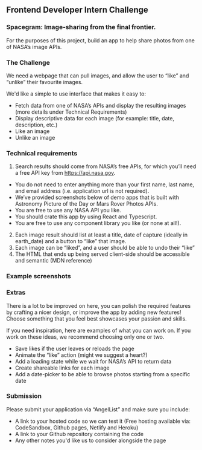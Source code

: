 ## Frontend Developer Intern Challenge

### Spacegram: Image-sharing from the final frontier.

For the purposes of this project, build an app to help share photos from one of NASA’s image APIs.

### The Challenge

We need a webpage that can pull images, and allow the user to “like” and “unlike” their favourite images.

We'd like a simple to use interface that makes it easy to:
- Fetch data from one of NASA’s APIs and display the resulting images (more details under Technical Requirements)
- Display descriptive data for each image (for example: title, date, description, etc.)
- Like an image
- Unlike an image

### Technical requirements

1. Search results should come from NASA’s free APIs, for which you’ll need a free API key from https://api.nasa.gov.
- You do not need to enter anything more than your first name, last name, and email address (i.e. application url is not required).
- We’ve provided screenshots below of demo apps that is built with Astronomy Picture of the Day or Mars Rover Photos APIs. 
- You are free to use any NASA API you like.
- You should crate this app by using React and Typescript.
- You are free to use any component library you like (or none at all!).
2. Each image result should list at least a title, date of capture (ideally in earth_date) and a button to “like” that image.
3. Each image can be “liked”, and a user should be able to undo their “like”
4. The HTML that ends up being served client-side should be accessible and semantic (MDN reference)

### Example screenshots


### Extras

There is a lot to be improved on here, you can polish the required features by crafting a nicer design, or improve the app by adding new features! Choose something that you feel best showcases your passion and skills.

If you need inspiration, here are examples of what you can work on. If you work on these ideas, we recommend choosing only one or two.

- Save likes if the user leaves or reloads the page
- Animate the “like” action (might we suggest a heart?)
- Add a loading state while we wait for NASA’s API to return data
- Create shareable links for each image
- Add a date-picker to be able to browse photos starting from a specific date

### Submission

Please submit your application via “AngelList” and make sure you include:
- A link to your hosted code so we can test it (Free hosting available via: CodeSandbox, Github pages, Netlify and Heroku)
- A link to your Github repository containing the code
- Any other notes you'd like us to consider alongside the page
